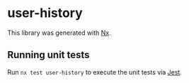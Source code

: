 # user-history

This library was generated with [Nx](https://nx.dev).

## Running unit tests

Run `nx test user-history` to execute the unit tests via [Jest](https://jestjs.io).

